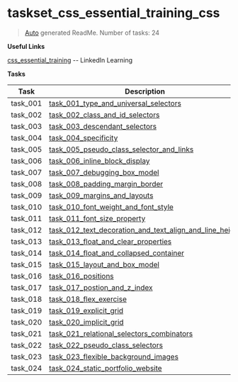 # taskset_css_essential_training_css

> [Auto](https://github.com/codeaprendiz/learn_fullstack/blob/main/home/php/intermediate/taskset_intermediate_php/task_004_createGlobalMarkdownTable/generate-readme.php) generated ReadMe. Number of tasks: 24

**Useful Links**

[css_essential_training](https://www.linkedin.com/learning/css-essential-training-3) -- LinkedIn Learning

**Tasks**

| Task     | Description                                                                                                                                           |
|----------|-------------------------------------------------------------------------------------------------------------------------------------------------------|
| task_001 | [task_001_type_and_universal_selectors](taskset_css_essential_training_css/task_001_type_and_universal_selectors)                                     |
| task_002 | [task_002_class_and_id_selectors](taskset_css_essential_training_css/task_002_class_and_id_selectors)                                                 |
| task_003 | [task_003_descendant_selectors](taskset_css_essential_training_css/task_003_descendant_selectors)                                                     |
| task_004 | [task_004_specificity](taskset_css_essential_training_css/task_004_specificity)                                                                       |
| task_005 | [task_005_pseudo_class_selector_and_links](taskset_css_essential_training_css/task_005_pseudo_class_selector_and_links)                               |
| task_006 | [task_006_inline_block_display](taskset_css_essential_training_css/task_006_inline_block_display)                                                     |
| task_007 | [task_007_debugging_box_model](taskset_css_essential_training_css/task_007_debugging_box_model)                                                       |
| task_008 | [task_008_padding_margin_border](taskset_css_essential_training_css/task_008_padding_margin_border)                                                   |
| task_009 | [task_009_margins_and_layouts](taskset_css_essential_training_css/task_009_margins_and_layouts)                                                       |
| task_010 | [task_010_font_weight_and_font_style](taskset_css_essential_training_css/task_010_font_weight_and_font_style)                                         |
| task_011 | [task_011_font_size_property](taskset_css_essential_training_css/task_011_font_size_property)                                                         |
| task_012 | [task_012_text_decoration_and_text_align_and_line_height](taskset_css_essential_training_css/task_012_text_decoration_and_text_align_and_line_height) |
| task_013 | [task_013_float_and_clear_properties](taskset_css_essential_training_css/task_013_float_and_clear_properties)                                         |
| task_014 | [task_014_float_and_collapsed_container](taskset_css_essential_training_css/task_014_float_and_collapsed_container)                                   |
| task_015 | [task_015_layout_and_box_model](taskset_css_essential_training_css/task_015_layout_and_box_model)                                                     |
| task_016 | [task_016_positions](taskset_css_essential_training_css/task_016_positions)                                                                           |
| task_017 | [task_017_postion_and_z_index](taskset_css_essential_training_css/task_017_postion_and_z_index)                                                       |
| task_018 | [task_018_flex_exercise](taskset_css_essential_training_css/task_018_flex_exercise)                                                                   |
| task_019 | [task_019_explicit_grid](taskset_css_essential_training_css/task_019_explicit_grid)                                                                   |
| task_020 | [task_020_implicit_grid](taskset_css_essential_training_css/task_020_implicit_grid)                                                                   |
| task_021 | [task_021_relational_selectors_combinators](taskset_css_essential_training_css/task_021_relational_selectors_combinators)                             |
| task_022 | [task_022_pseudo_class_selectors](taskset_css_essential_training_css/task_022_pseudo_class_selectors)                                                 |
| task_023 | [task_023_flexible_background_images](taskset_css_essential_training_css/task_023_flexible_background_images)                                         |
| task_024 | [task_024_static_portfolio_website](taskset_css_essential_training_css/task_024_static_portfolio_website)                                             |
